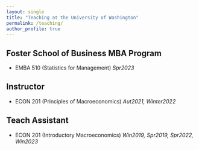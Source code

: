 ```yaml
---
layout: single
title: "Teaching at the University of Washington"
permalink: /teaching/
author_profile: true
---
```

## Foster School of Business MBA Program
* EMBA 510 (Statistics for Management) *Spr2023*

## Instructor  
  * ECON 201 (Principles of Macroeconomics)   *Aut2021, Winter2022*  

## Teach Assistant
  * ECON 201 (Introductory Macroeconomics)   *Win2019, Spr2019, Spr2022, Win2023* 
  

